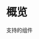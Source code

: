 # 概览 [<i class="icon icon-edit2" ></i>](https://github.com/rsuite/rsuite.github.io/blob/master/src/components/overview/index.md)

支持的组件
